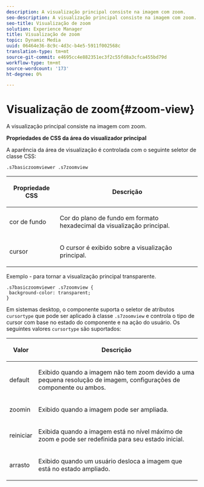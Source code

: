 ```yaml
---
description: A visualização principal consiste na imagem com zoom.
seo-description: A visualização principal consiste na imagem com zoom.
seo-title: Visualização de zoom
solution: Experience Manager
title: Visualização de zoom
topic: Dynamic Media
uuid: 06464e36-8c9c-4d3c-b4e5-5911f002568c
translation-type: tm+mt
source-git-commit: e4695cc4e882351ec3f2c55fd8a3cfca455bd79d
workflow-type: tm+mt
source-wordcount: '173'
ht-degree: 0%

---
```



# Visualização de zoom{#zoom-view}

A visualização principal consiste na imagem com zoom.

<!--<a id="section_061E550C1C1D4DB2BD663A898895B38C"></a>-->

**Propriedades de CSS da área do visualizador principal**

A aparência da área de visualização é controlada com o seguinte seletor de classe CSS:

```
.s7basiczoomviewer .s7zoomview
```

<table id="table_94EE3F5BBE4547C0B4943471CEE7EDE4"> 
 <thead> 
  <tr> 
   <th colname="col1" class="entry"> <p> Propriedade CSS </p> </th> 
   <th colname="col2" class="entry"> <p>Descrição </p> </th> 
  </tr> 
 </thead>
 <tbody> 
  <tr> 
   <td colname="col1"> <p> <span class="codeph"> cor de fundo  </span> </p> </td> 
   <td colname="col2"> <p> Cor do plano de fundo em formato hexadecimal da visualização principal. </p> </td> 
  </tr> 
  <tr> 
   <td colname="col1"> <p> <span class="codeph"> cursor  </span> </p> </td> 
   <td colname="col2"> <p>O cursor é exibido sobre a visualização principal. </p> </td> 
  </tr> 
 </tbody> 
</table>

Exemplo - para tornar a visualização principal transparente.

```
.s7basiczoomviewer .s7zoomview { 
 background-color: transparent; 
}
```

Em sistemas desktop, o componente suporta o seletor de atributos `cursortype` que pode ser aplicado à classe `.s7zoomview` e controla o tipo de cursor com base no estado do componente e na ação do usuário. Os seguintes valores `cursortype` são suportados:

<table id="table_BC9FC40DA27B4A85995F4E9431AABF33"> 
 <thead> 
  <tr> 
   <th colname="col1" class="entry"> <p>Valor </p> </th> 
   <th colname="col2" class="entry"> <p>Descrição </p> </th> 
  </tr> 
 </thead>
 <tbody> 
  <tr> 
   <td colname="col1"> <p> <span class="codeph"> default  </span> </p> </td> 
   <td colname="col2"> <p>Exibido quando a imagem não tem zoom devido a uma pequena resolução de imagem, configurações de componente ou ambos. </p> </td> 
  </tr> 
  <tr> 
   <td colname="col1"> <p> <span class="codeph"> zoomin  </span> </p> </td> 
   <td colname="col2"> <p>Exibido quando a imagem pode ser ampliada. </p> </td> 
  </tr> 
  <tr> 
   <td colname="col1"> <p> <span class="codeph"> reiniciar  </span> </p> </td> 
   <td colname="col2"> <p>Exibida quando a imagem está no nível máximo de zoom e pode ser redefinida para seu estado inicial. </p> </td> 
  </tr> 
  <tr> 
   <td colname="col1"> <p> <span class="codeph"> arrasto  </span> </p> </td> 
   <td colname="col2"> <p>Exibido quando um usuário desloca a imagem que está no estado ampliado. </p> </td> 
  </tr> 
 </tbody> 
</table>

